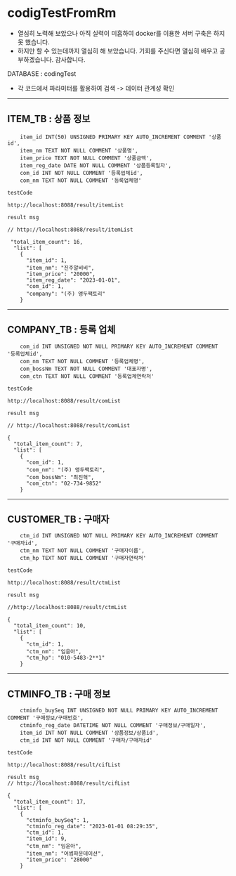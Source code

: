# codigTestFromRm
- 열심히 노력해 보았으나 아직 실력이 미흡하여 docker를 이용한 서버 구축은 하지 못 했습니다.
- 하지만 할 수 있는데까지 열심히 해 보았습니다. 기회를 주신다면 열심히 배우고 공부하겠습니다. 감사합니다.

DATABASE : codingTest
- 각 코드에서 파라미터를 활용하여 검색 -> 데이터 관계성 확인 

----

## ITEM_TB : 상품 정보
```
    item_id INT(50) UNSIGNED PRIMARY KEY AUTO_INCREMENT COMMENT '상품 id',
    item_nm TEXT NOT NULL COMMENT '상품명',
    item_price TEXT NOT NULL COMMENT '상품금액',
    item_reg_date DATE NOT NULL COMMENT '상품등록일자',
    com_id INT NOT NULL COMMENT '등록업체id',
    com_nm TEXT NOT NULL COMMENT '등록업체명'
```

```
testCode

http://localhost:8088/result/itemList
```
```
result msg

// http://localhost:8088/result/itemList

 "total_item_count": 16,
  "list": [
    {
      "item_id": 1,
      "item_nm": "진주알비비",
      "item_price": "20000",
      "item_reg_date": "2023-01-01",
      "com_id": 1,
      "company": "(주) 앵두팩토리"
    }

```
----

## COMPANY_TB : 등록 업체
```
    com_id INT UNSIGNED NOT NULL PRIMARY KEY AUTO_INCREMENT COMMENT '등록업체id',
    com_nm TEXT NOT NULL COMMENT '등록업체명',
    com_bossNm TEXT NOT NULL COMMENT '대표자명',
    com_ctn TEXT NOT NULL COMMENT '등록업체연락처'
```

```
testCode

http://localhost:8088/result/comList
```
```
result msg

// http://localhost:8088/result/comList

{
  "total_item_count": 7,
  "list": [
    {
      "com_id": 1,
      "com_nm": "(주) 앵두팩토리",
      "com_bossNm": "최진혁",
      "com_ctn": "02-734-9852"
    }
```

----

## CUSTOMER_TB : 구매자
```
    ctm_id INT UNSIGNED NOT NULL PRIMARY KEY AUTO_INCREMENT COMMENT '구매자id',
    ctm_nm TEXT NOT NULL COMMENT '구매자이름',
    ctm_hp TEXT NOT NULL COMMENT '구매자연락처'
```

```
testCode

http://localhost:8088/result/ctmList
```
```
result msg

//http://localhost:8088/result/ctmList

{
  "total_item_count": 10,
  "list": [
    {
      "ctm_id": 1,
      "ctm_nm": "임윤아",
      "ctm_hp": "010-5483-2**1"
    }
```

----

## CTMINFO_TB : 구매 정보
```
    ctminfo_buySeq INT UNSIGNED NOT NULL PRIMARY KEY AUTO_INCREMENT COMMENT '구매정보/구매번호',
    ctminfo_reg_date DATETIME NOT NULL COMMENT '구매정보/구매일자',
    item_id INT NOT NULL COMMENT '상품정보/상품id',
    ctm_id INT NOT NULL COMMENT '구매자/구매자id'
```

```
testCode

http://localhost:8088/result/cifList
```
```
result msg
// http://localhost:8088/result/cifList

{
  "total_item_count": 17,
  "list": [
    {
      "ctminfo_buySeq": 1,
      "ctminfo_reg_date": "2023-01-01 08:29:35",
      "ctm_id": 1,
      "item_id": 9,
      "ctm_nm": "임윤아",
      "item_nm": "어썸파운데이션",
      "item_price": "28000"
    }
```

